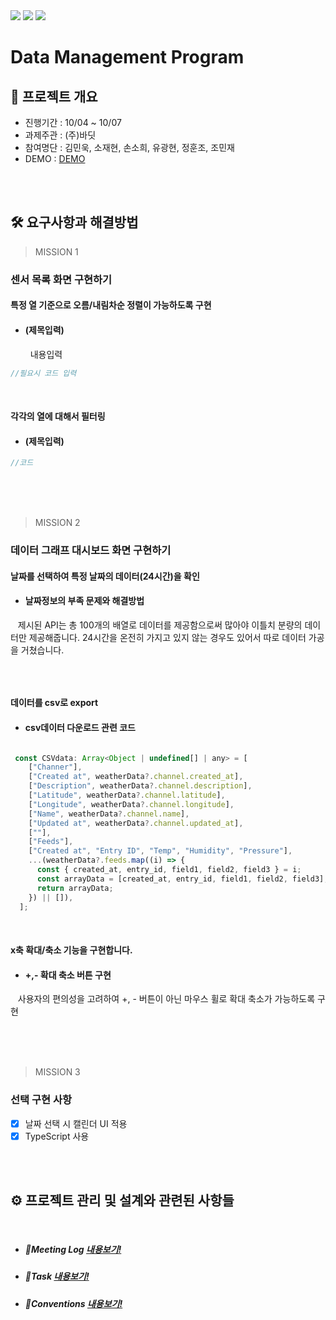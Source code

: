 <img src="https://img.shields.io/badge/React-61DAFB?style=flat-square&logo=React&logoColor=black"/> 
<img src="https://img.shields.io/badge/styled components-DB7093?style=flat-square&logo=styled-components&logoColor=white"/>
<img src="https://img.shields.io/badge/Typescript-3178C6?style=flat-square&logo=Typescript&logoColor=white"/>

# Data Management Program


## 🚩 프로젝트 개요

- 진행기간 : 10/04 ~ 10/07
- 과제주관 : (주)바딧
- 참여명단 : 김민욱, 소재현, 손소희, 유광현, 정훈조, 조민재
- DEMO : [DEMO](https://singular-cajeta-7b6744.netlify.app)

<br/>
<br/>

## 🛠 요구사항과 해결방법

> MISSION 1

### 센서 목록 화면 구현하기

#### 특정 열 기준으로 오름/내림차순 정렬이 가능하도록 구현<br/>

- #### (제목입력)<br/>
  &nbsp;&nbsp;내용입력

```js
//필요시 코드 입력
```

<br/>

#### 각각의 열에 대해서 필터링<br/>

- #### (제목입력)<br/>

```js
//코드
```



<br/>
<br/>
<br/>

> MISSION 2

### 데이터 그래프 대시보드 화면 구현하기

#### 날짜를 선택하여 특정 날짜의 데이터(24시간)을 확인<br/>

- #### 날짜정보의 부족 문제와 해결방법 <br/>
 &nbsp;&nbsp; 제시된 API는 총 100개의 배열로 데이터를 제공함으로써 많아야 이틀치 분량의 데이터만 제공해줍니다. 24시간을 온전히 가지고 있지 않는 경우도 있어서 따로 데이터 가공을 거쳤습니다.

```js

```
<br/>

#### 데이터를 csv로 export<br/>

- #### csv데이터 다운로드 관련 코드 <br/>

```js

 const CSVdata: Array<Object | undefined[] | any> = [
    ["Channer"],
    ["Created at", weatherData?.channel.created_at],
    ["Description", weatherData?.channel.description],
    ["Latitude", weatherData?.channel.latitude],
    ["Longitude", weatherData?.channel.longitude],
    ["Name", weatherData?.channel.name],
    ["Updated at", weatherData?.channel.updated_at],
    [""],
    ["Feeds"],
    ["Created at", "Entry ID", "Temp", "Humidity", "Pressure"],
    ...(weatherData?.feeds.map((i) => {
      const { created_at, entry_id, field1, field2, field3 } = i;
      const arrayData = [created_at, entry_id, field1, field2, field3];
      return arrayData;
    }) || []),
  ];
```
<br/>

#### x축 확대/축소 기능을 구현합니다.<br/>

- #### +,- 확대 축소 버튼 구현 <br/>
 &nbsp;&nbsp; 사용자의 편의성을 고려하여 +, - 버튼이 아닌 마우스 휠로 확대 축소가 가능하도록 구현

<br/>
<br/>
<br/>

> MISSION 3

### 선택 구현 사항

-  [x] 날짜 선택 시 캘린더 UI 적용
-  [x] TypeScript 사용

<br/>
<br/>

## ⚙ 프로젝트 관리 및 설계와 관련된 사항들

<br/>

- ##### 📍Meeting Log [내용보기!](https://www.notion.so/wecode/2-Meeting-Log-1371058a4a2742c7b3dcabaae408d2a8)

- ##### 📍Task [내용보기!](https://www.notion.so/wecode/2-Task-19eafcebfdea4167a0e65df8522605f9)

- ##### 📍Conventions [내용보기!](https://www.notion.so/wecode/Team-Conventions-6dc83f662105424a860339fadc72066f)
